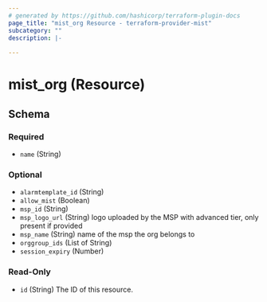 ```yaml
---
# generated by https://github.com/hashicorp/terraform-plugin-docs
page_title: "mist_org Resource - terraform-provider-mist"
subcategory: ""
description: |-
  
---
```


# mist_org (Resource)





<!-- schema generated by tfplugindocs -->
## Schema

### Required

- `name` (String)

### Optional

- `alarmtemplate_id` (String)
- `allow_mist` (Boolean)
- `msp_id` (String)
- `msp_logo_url` (String) logo uploaded by the MSP with advanced tier, only present if provided
- `msp_name` (String) name of the msp the org belongs to
- `orggroup_ids` (List of String)
- `session_expiry` (Number)

### Read-Only

- `id` (String) The ID of this resource.
